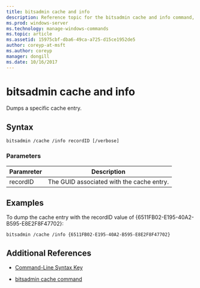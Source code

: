 ```yaml
---
title: bitsadmin cache and info
description: Reference topic for the bitsadmin cache and info command, which dumps a specific cache entry.
ms.prod: windows-server
ms.technology: manage-windows-commands
ms.topic: article
ms.assetid: 15975cbf-dba6-49ca-a725-d15ce1952de5
author: coreyp-at-msft
ms.author: coreyp
manager: dongill
ms.date: 10/16/2017
---
```


# bitsadmin cache and info

Dumps a specific cache entry.

## Syntax

```
bitsadmin /cache /info recordID [/verbose]
```

### Parameters

| Paramreter | Description |
| -------------- | -------------- |
| recordID | The GUID associated with the cache entry. |

## Examples

To dump the cache entry with the recordID value of {6511FB02-E195-40A2-B595-E8E2F8F47702}:

```
bitsadmin /cache /info {6511FB02-E195-40A2-B595-E8E2F8F47702}
```

## Additional References

- [Command-Line Syntax Key](command-line-syntax-key.md)

- [bitsadmin cache command](bitsadmin-cache.md)
